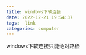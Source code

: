 ```yaml
---
title: windows下软连接
date: 2022-12-21 19:54:37
tags:  link
categories: computer
---
```

windows下软连接只能绝对路径